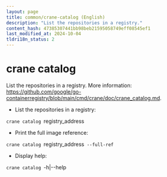 ```yaml
---
layout: page
title: common/crane-catalog (English)
description: "List the repositories in a registry."
content_hash: 47385307441bb98beb21595058749eff08545ef1
last_modified_at: 2024-10-04
tldri18n_status: 2
---
```

# crane catalog

List the repositories in a registry.
More information: <https://github.com/google/go-containerregistry/blob/main/cmd/crane/doc/crane_catalog.md>.

- List the repositories in a registry:

`crane catalog `<span class="tldr-var badge badge-pill bg-dark-lm bg-white-dm text-white-lm text-dark-dm font-weight-bold">registry_address</span>

- Print the full image reference:

`crane catalog `<span class="tldr-var badge badge-pill bg-dark-lm bg-white-dm text-white-lm text-dark-dm font-weight-bold">registry_address</span>` --full-ref`

- Display help:

`crane catalog `<span class="tldr-var badge badge-pill bg-dark-lm bg-white-dm text-white-lm text-dark-dm font-weight-bold">-h|--help</span>
